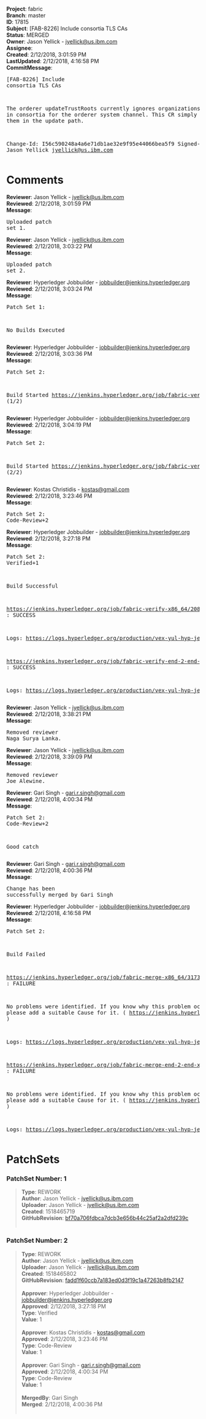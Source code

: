 <strong>Project</strong>: fabric<br><strong>Branch</strong>: master<br><strong>ID</strong>: 17815<br><strong>Subject</strong>: [FAB-8226] Include consortia TLS CAs<br><strong>Status</strong>: MERGED<br><strong>Owner</strong>: Jason Yellick - jyellick@us.ibm.com<br><strong>Assignee</strong>:<br><strong>Created</strong>: 2/12/2018, 3:01:59 PM<br><strong>LastUpdated</strong>: 2/12/2018, 4:16:58 PM<br><strong>CommitMessage</strong>:<br><pre>[FAB-8226] Include consortia TLS CAs

The orderer updateTrustRoots currently ignores organizations defined in
consortia for the orderer system channel.  This CR simply includes them
in the update path.

Change-Id: I56c590248a4a6e71db1ae32e9f95e44066bea5f9
Signed-off-by: Jason Yellick <jyellick@us.ibm.com>
</pre><h1>Comments</h1><strong>Reviewer</strong>: Jason Yellick - jyellick@us.ibm.com<br><strong>Reviewed</strong>: 2/12/2018, 3:01:59 PM<br><strong>Message</strong>: <pre>Uploaded patch set 1.</pre><strong>Reviewer</strong>: Jason Yellick - jyellick@us.ibm.com<br><strong>Reviewed</strong>: 2/12/2018, 3:03:22 PM<br><strong>Message</strong>: <pre>Uploaded patch set 2.</pre><strong>Reviewer</strong>: Hyperledger Jobbuilder - jobbuilder@jenkins.hyperledger.org<br><strong>Reviewed</strong>: 2/12/2018, 3:03:24 PM<br><strong>Message</strong>: <pre>Patch Set 1:

No Builds Executed</pre><strong>Reviewer</strong>: Hyperledger Jobbuilder - jobbuilder@jenkins.hyperledger.org<br><strong>Reviewed</strong>: 2/12/2018, 3:03:36 PM<br><strong>Message</strong>: <pre>Patch Set 2:

Build Started https://jenkins.hyperledger.org/job/fabric-verify-x86_64/20887/ (1/2)</pre><strong>Reviewer</strong>: Hyperledger Jobbuilder - jobbuilder@jenkins.hyperledger.org<br><strong>Reviewed</strong>: 2/12/2018, 3:04:19 PM<br><strong>Message</strong>: <pre>Patch Set 2:

Build Started https://jenkins.hyperledger.org/job/fabric-verify-end-2-end-x86_64/12569/ (2/2)</pre><strong>Reviewer</strong>: Kostas Christidis - kostas@gmail.com<br><strong>Reviewed</strong>: 2/12/2018, 3:23:46 PM<br><strong>Message</strong>: <pre>Patch Set 2: Code-Review+2</pre><strong>Reviewer</strong>: Hyperledger Jobbuilder - jobbuilder@jenkins.hyperledger.org<br><strong>Reviewed</strong>: 2/12/2018, 3:27:18 PM<br><strong>Message</strong>: <pre>Patch Set 2: Verified+1

Build Successful 

https://jenkins.hyperledger.org/job/fabric-verify-x86_64/20887/ : SUCCESS

Logs: https://logs.hyperledger.org/production/vex-yul-hyp-jenkins-3/fabric-verify-x86_64/20887

https://jenkins.hyperledger.org/job/fabric-verify-end-2-end-x86_64/12569/ : SUCCESS

Logs: https://logs.hyperledger.org/production/vex-yul-hyp-jenkins-3/fabric-verify-end-2-end-x86_64/12569</pre><strong>Reviewer</strong>: Jason Yellick - jyellick@us.ibm.com<br><strong>Reviewed</strong>: 2/12/2018, 3:38:21 PM<br><strong>Message</strong>: <pre>Removed reviewer Naga Surya Lanka.</pre><strong>Reviewer</strong>: Jason Yellick - jyellick@us.ibm.com<br><strong>Reviewed</strong>: 2/12/2018, 3:39:09 PM<br><strong>Message</strong>: <pre>Removed reviewer Joe Alewine.</pre><strong>Reviewer</strong>: Gari Singh - gari.r.singh@gmail.com<br><strong>Reviewed</strong>: 2/12/2018, 4:00:34 PM<br><strong>Message</strong>: <pre>Patch Set 2: Code-Review+2

Good catch</pre><strong>Reviewer</strong>: Gari Singh - gari.r.singh@gmail.com<br><strong>Reviewed</strong>: 2/12/2018, 4:00:36 PM<br><strong>Message</strong>: <pre>Change has been successfully merged by Gari Singh</pre><strong>Reviewer</strong>: Hyperledger Jobbuilder - jobbuilder@jenkins.hyperledger.org<br><strong>Reviewed</strong>: 2/12/2018, 4:16:58 PM<br><strong>Message</strong>: <pre>Patch Set 2:

Build Failed 

https://jenkins.hyperledger.org/job/fabric-merge-x86_64/3173/ : FAILURE

No problems were identified. If you know why this problem occurred, please add a suitable Cause for it. ( https://jenkins.hyperledger.org/job/fabric-merge-x86_64/3173/ )

Logs: https://logs.hyperledger.org/production/vex-yul-hyp-jenkins-3/fabric-merge-x86_64/3173

https://jenkins.hyperledger.org/job/fabric-merge-end-2-end-x86_64/1846/ : FAILURE

No problems were identified. If you know why this problem occurred, please add a suitable Cause for it. ( https://jenkins.hyperledger.org/job/fabric-merge-end-2-end-x86_64/1846/ )

Logs: https://logs.hyperledger.org/production/vex-yul-hyp-jenkins-3/fabric-merge-end-2-end-x86_64/1846</pre><h1>PatchSets</h1><h3>PatchSet Number: 1</h3><blockquote><strong>Type</strong>: REWORK<br><strong>Author</strong>: Jason Yellick - jyellick@us.ibm.com<br><strong>Uploader</strong>: Jason Yellick - jyellick@us.ibm.com<br><strong>Created</strong>: 1518465719<br><strong>GitHubRevision</strong>: [bf70a706fdbca7dcb3e656b44c25af2a2dfd239c](https://github.com/hyperledger/fabric/commit/bf70a706fdbca7dcb3e656b44c25af2a2dfd239c)<br><br></blockquote><h3>PatchSet Number: 2</h3><blockquote><strong>Type</strong>: REWORK<br><strong>Author</strong>: Jason Yellick - jyellick@us.ibm.com<br><strong>Uploader</strong>: Jason Yellick - jyellick@us.ibm.com<br><strong>Created</strong>: 1518465802<br><strong>GitHubRevision</strong>: [fadd1f60ccb7a183ed0d3f19c1a47263b8fb2147](https://github.com/hyperledger/fabric/commit/fadd1f60ccb7a183ed0d3f19c1a47263b8fb2147)<br><br><strong>Approver</strong>: Hyperledger Jobbuilder - jobbuilder@jenkins.hyperledger.org<br><strong>Approved</strong>: 2/12/2018, 3:27:18 PM<br><strong>Type</strong>: Verified<br><strong>Value</strong>: 1<br><br><strong>Approver</strong>: Kostas Christidis - kostas@gmail.com<br><strong>Approved</strong>: 2/12/2018, 3:23:46 PM<br><strong>Type</strong>: Code-Review<br><strong>Value</strong>: 1<br><br><strong>Approver</strong>: Gari Singh - gari.r.singh@gmail.com<br><strong>Approved</strong>: 2/12/2018, 4:00:34 PM<br><strong>Type</strong>: Code-Review<br><strong>Value</strong>: 1<br><br><strong>MergedBy</strong>: Gari Singh<br><strong>Merged</strong>: 2/12/2018, 4:00:36 PM<br><br></blockquote>